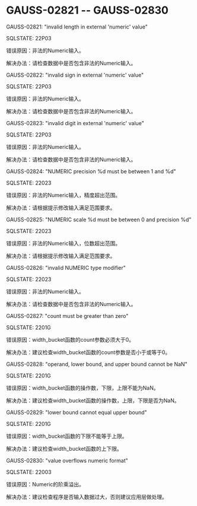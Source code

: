# GAUSS-02821 -- GAUSS-02830<a name="ZH-CN_TOPIC_0302073327"></a>

GAUSS-02821: "invalid length in external 'numeric' value"

SQLSTATE: 22P03

错误原因：非法的Numeric输入。

解决办法：请检查数据中是否包含非法的Numeric输入。

GAUSS-02822: "invalid sign in external 'numeric' value"

SQLSTATE: 22P03

错误原因：非法的Numeric输入。

解决办法：请检查数据中是否包含非法的Numeric输入。

GAUSS-02823: "invalid digit in external 'numeric' value"

SQLSTATE: 22P03

错误原因：非法的Numeric输入。

解决办法：请检查数据中是否包含非法的Numeric输入。

GAUSS-02824: "NUMERIC precision %d must be between 1 and %d"

SQLSTATE: 22023

错误原因：非法的Numeric输入，精度超出范围。

解决办法：请根据提示修改输入满足范围要求。

GAUSS-02825: "NUMERIC scale %d must be between 0 and precision %d"

SQLSTATE: 22023

错误原因：非法的Numeric输入，位数超出范围。

解决办法：请根据提示修改输入满足范围要求。

GAUSS-02826: "invalid NUMERIC type modifier"

SQLSTATE: 22023

错误原因：非法的Numeric输入。

解决办法：请检查数据中是否包含非法的Numeric输入。

GAUSS-02827: "count must be greater than zero"

SQLSTATE: 2201G

错误原因：width\_bucket函数的count参数必须大于0。

解决办法：建议检查width\_bucket函数的count参数是否小于或等于0。

GAUSS-02828: "operand, lower bound, and upper bound cannot be NaN"

SQLSTATE: 2201G

错误原因：width\_bucket函数的操作数，下限，上限不能为NaN。

解决办法：建议检查width\_bucket函数的操作数，上限，下限是否为NaN。

GAUSS-02829: "lower bound cannot equal upper bound"

SQLSTATE: 2201G

错误原因：width\_bucket函数的下限不能等于上限。

解决办法：建议检查width\_bucket函数的上下限。

GAUSS-02830: "value overflows numeric format"

SQLSTATE: 22003

错误原因：Numeric的阶乘溢出。

解决办法：建议检查程序是否输入数据过大，否则建议应用层做处理。
